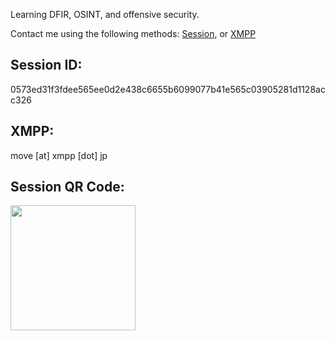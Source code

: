 Learning DFIR, OSINT, and offensive security.

Contact me using the following methods: [Session](https://getsession.org), or [XMPP](https://xmpp.org/)

## Session ID:
0573ed31f3fdee565ee0d2e438c6655b6099077b41e565c03905281d1128acc326

## XMPP:
move [at] xmpp [dot] jp

## Session QR Code:
<p align="left">
  <img src="https://files.catbox.moe/t5kzf7.png" width="200" height="200">
</p>
